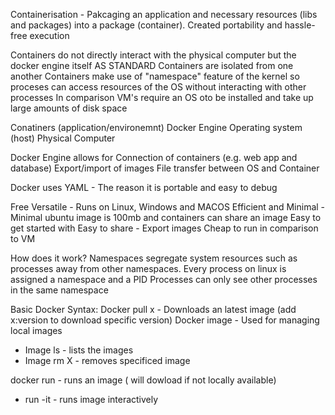 Containerisation - Pakcaging an application and necessary resources (libs and packages) into a package (container). Created portability and hassle-free execution

Containers do not directly interact with the physical computer but the docker engine itself
AS STANDARD Containers are isolated from one another
Containers make use of "namespace" feature of the kernel so proceses can access resources of the OS without interacting with other processes
In comparison VM's require an OS oto be installed and take up large amounts of disk space

Conatiners (application/environemnt)
Docker Engine
Operating system (host)
Physical Computer

Docker Engine allows for
Connection of containers (e.g. web app and database)
Export/import of images
File transfer between OS and Container

Docker uses YAML - The reason it is portable and easy to debug

Free
Versatile - Runs on Linux, Windows and MACOS
Efficient and Minimal - Minimal ubuntu image is 100mb and containers can share an image
Easy to get started with
Easy to share - Export images
Cheap to run in comparison to VM

How does it work?
Namespaces segregate system resources such as processes away from other namespaces.
Every process on linux is assigned a namespace and a PID
Processes can only see other processes in the same namespace

Basic Docker Syntax:
Docker pull x - Downloads an latest image (add x:version to download specific version)
Docker image - Used for managing local images
- Image ls - lists the images
- Image rm X - removes specificed image

docker run - runs an image ( will dowload if not locally available)
- run -it - runs image interactively

